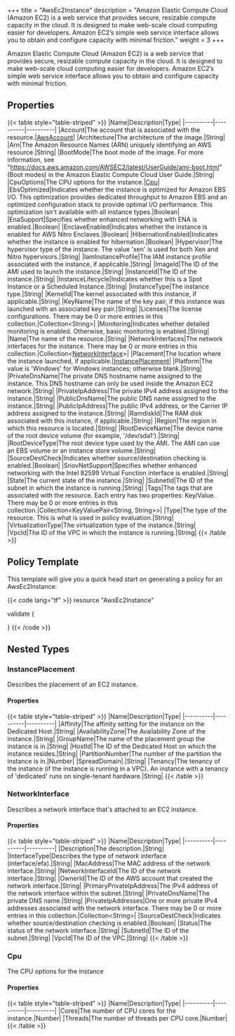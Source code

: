 +++
title = "AwsEc2Instance"
description = "Amazon Elastic Compute Cloud (Amazon EC2) is a web service that provides secure, resizable compute capacity in the cloud. It is designed to make web-scale cloud computing easier for developers. Amazon EC2’s simple web service interface allows you to obtain and configure capacity with minimal friction."
weight = 3
+++

Amazon Elastic Compute Cloud (Amazon EC2) is a web service that provides secure, resizable compute capacity in the cloud. It is designed to make web-scale cloud computing easier for developers. Amazon EC2’s simple web service interface allows you to obtain and configure capacity with minimal friction.

## Properties
{{< table style="table-striped" >}}
|Name|Description|Type|
|----------|----------|----------|
|Account|The account that is associated with the resource.|[AwsAccount](/docs/aws/resources/awsaccount/)|
|Architecture|The architecture of the image.|String|
|Arn|The Amazon Resource Names (ARN) uniquely identifying an AWS resource.|String|
|BootMode|The boot mode of the image. For more information, see "https://docs.aws.amazon.com/AWSEC2/latest/UserGuide/ami-boot.html" (Boot modes) in the Amazon Elastic Compute Cloud User Guide.|String|
|CpuOptions|The CPU options for the instance.|[Cpu](#cpu)|
|EbsOptimized|Indicates whether the instance is optimized for Amazon EBS I/O. This optimization provides dedicated throughput to Amazon EBS and an optimized configuration stack to provide optimal I/O performance. This optimization isn't available with all instance types.|Boolean|
|EnaSupport|Specifies whether enhanced networking with ENA is enabled.|Boolean|
|EnclaveEnabled|Indicates whether the instance is enabled for AWS Nitro Enclaves.|Boolean|
|HibernationEnabled|Indicates whether the instance is enabled for hibernation.|Boolean|
|Hypervisor|The hypervisor type of the instance. The value 'xen' is used for both Xen and Nitro hypervisors.|String|
|IamInstanceProfile|The IAM instance profile associated with the instance, if applicable.|String|
|ImageId|The ID of the AMI used to launch the instance.|String|
|InstanceId|The ID of the instance.|String|
|InstanceLifecycle|Indicates whether this is a Spot Instance or a Scheduled Instance.|String|
|InstanceType|The instance type.|String|
|KernelId|The kernel associated with this instance, if applicable.|String|
|KeyName|The name of the key pair, if this instance was launched with an associated key pair.|String|
|Licenses|The license configurations. There may be 0 or more entries in this collection.|Collection\<String>|
|Monitoring|Indicates whether detailed monitoring is enabled. Otherwise, basic monitoring is enabled.|String|
|Name|The name of the resource.|String|
|NetworkInterfaces|The network interfaces for the instance. There may be 0 or more entries in this collection.|Collection\<[NetworkInterface](#networkinterface)>|
|Placement|The location where the instance launched, if applicable.|[InstancePlacement](#instanceplacement)|
|Platform|The value is 'Windows' for Windows instances; otherwise blank.|String|
|PrivateDnsName|The private DNS hostname name assigned to the instance. This DNS hostname can only be used inside the Amazon EC2 network.|String|
|PrivateIpAddress|The private IPv4 address assigned to the instance.|String|
|PublicDnsName|The public DNS name assigned to the instance.|String|
|PublicIpAddress|The public IPv4 address, or the Carrier IP address assigned to the instance.|String|
|RamdiskId|The RAM disk associated with this instance, if applicable.|String|
|Region|The region in which this resource is located.|String|
|RootDeviceName|The device name of the root device volume (for example, '/dev/sda1').|String|
|RootDeviceType|The root device type used by the AMI. The AMI can use an EBS volume or an instance store volume.|String|
|SourceDestCheck|Indicates whether source/destination checking is enabled.|Boolean|
|SriovNetSupport|Specifies whether enhanced networking with the Intel 82599 Virtual Function interface is enabled.|String|
|State|The current state of the instance.|String|
|SubnetId|The ID of the subnet in which the instance is running.|String|
|Tags|The tags that are associated with the resource. Each entry has two properties: Key/Value. There may be 0 or more entries in this collection.|Collection\<KeyValuePair<String, String>>|
|Type|The type of the resource. This is what is used in policy evaluation.|String|
|VirtualizationType|The virtualization type of the instance.|String|
|VpcId|The ID of the VPC in which the instance is running.|String|
{{< /table >}}

## Policy Template
This template will give you a quick head start on generating a policy for an AwsEc2Instance:

{{< code lang="tf" >}}
resource "AwsEc2Instance"

validate {

}
{{< /code >}}
## Nested Types
### InstancePlacement
Describes the placement of an EC2 instance.

#### Properties
{{< table style="table-striped" >}}
|Name|Description|Type|
|----------|----------|----------|
|Affinity|The affinity setting for the instance on the Dedicated Host.|String|
|AvailabilityZone|The Availability Zone of the instance.|String|
|GroupName|The name of the placement group the instance is in.|String|
|HostId|The ID of the Dedicated Host on which the instance resides.|String|
|PartitionNumber|The number of the partition the instance is in.|Number|
|SpreadDomain|.|String|
|Tenancy|The tenancy of the instance (if the instance is running in a VPC). An instance with a tenancy of 'dedicated' runs on single-tenant hardware.|String|
{{< /table >}}

### NetworkInterface
Describes a network interface that's attached to an EC2 instance.

#### Properties
{{< table style="table-striped" >}}
|Name|Description|Type|
|----------|----------|----------|
|Description|The description.|String|
|InterfaceType|Describes the type of network interface (interface/efa).|String|
|MacAddress|The MAC address of the network interface.|String|
|NetworkInterfaceId|The ID of the network interface.|String|
|OwnerId|The ID of the AWS account that created the network interface.|String|
|PrimaryPrivateIpAddress|The IPv4 address of the network interface within the subnet.|String|
|PrivateDnsName|The private DNS name.|String|
|PrivateIpAddresses|One or more private IPv4 addresses associated with the network interface. There may be 0 or more entries in this collection.|Collection\<String>|
|SourceDestCheck|Indicates whether source/destination checking is enabled.|Boolean|
|Status|The status of the network interface.|String|
|SubnetId|The ID of the subnet.|String|
|VpcId|The ID of the VPC.|String|
{{< /table >}}

### Cpu
The CPU options for the instance

#### Properties
{{< table style="table-striped" >}}
|Name|Description|Type|
|----------|----------|----------|
|Cores|The number of CPU cores for the instance.|Number|
|Threads|The number of threads per CPU core.|Number|
{{< /table >}}

